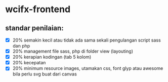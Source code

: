 # wcifx-frontend
## standar penilaian:
- [x] 20% semakin kecil atau tidak ada sama sekali pengulangan script sass dan php
- [x] 20% management file sass, php di folder view (layouting)
- [x] 20% kerapian kodingan (tab 5 kolom)
- [x] 20% kecepatan
- [x] 20% minimum resource images, utamakan css, font glyp atau awesome bila perlu svg buat dari canvas
